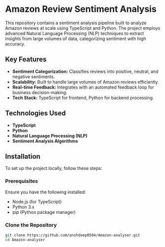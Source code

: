 # Amazon Review Sentiment Analysis

This repository contains a sentiment analysis pipeline built to analyze Amazon reviews at scale using TypeScript and Python. The project employs advanced Natural Language Processing (NLP) techniques to extract insights from large volumes of data, categorizing sentiment with high accuracy.

## Key Features

- **Sentiment Categorization:** Classifies reviews into positive, neutral, and negative sentiments.
- **Scalability:** Built to handle large volumes of Amazon reviews efficiently.
- **Real-time Feedback:** Integrates with an automated feedback loop for business decision-making.
- **Tech Stack:** TypeScript for frontend, Python for backend processing.

## Technologies Used

- **TypeScript**
- **Python**
- **Natural Language Processing (NLP)**
- **Sentiment Analysis Algorithms**

## Installation

To set up the project locally, follow these steps:

### Prerequisites

Ensure you have the following installed:
- Node.js (for TypeScript)
- Python 3.x
- pip (Python package manager)

### Clone the Repository

```bash
git clone https://github.com/anshdeep0504/Amazon-analyser.git
cd Amazon-analyser
